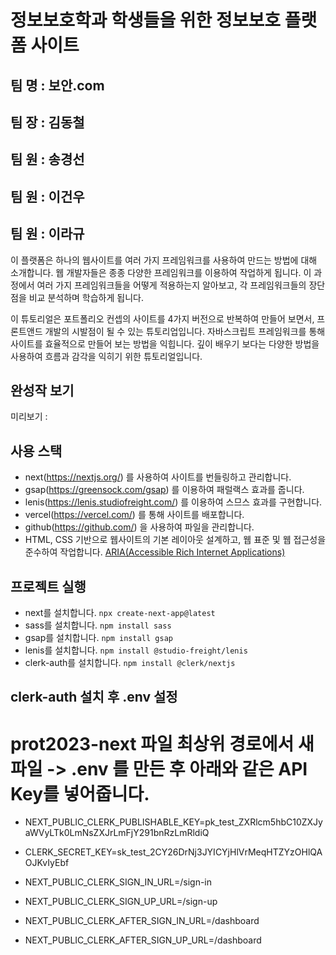 # 정보보호학과 학생들을 위한 정보보호 플랫폼 사이트

## 팀 명 : 보안.com
## 팀 장 : 김동철
## 팀 원 : 송경선
## 팀 원 : 이건우
## 팀 원 : 이라규

이 플랫폼은 하나의 웹사이트를 여러 가지 프레임워크를 사용하여 만드는 방법에 대해 소개합니다. 
웹 개발자들은 종종 다양한 프레임워크를 이용하여 작업하게 됩니다. 
이 과정에서 여러 가지 프레임워크들을 어떻게 적용하는지 알아보고, 
각 프레임워크들의 장단점을 비교 분석하며 학습하게 됩니다.

이 튜토리얼은 포트폴리오 컨셉의 사이트를 4가지 버전으로 반복하여 만들어 보면서, 프론트앤드 개발의 시발점이 될 수 있는 튜토리업입니다.
자바스크립트 프레임워크를 통해 사이트를 효율적으로 만들어 보는 방법을 익힙니다. 
깊이 배우기 보다는 다양한 방법을 사용하여 흐름과 감각을 익히기 위한 튜토리얼입니다. 

## 완성작 보기 
미리보기 : 

## 사용 스택
- next(https://nextjs.org/) 를 사용하여 사이트를 번들링하고 관리합니다.
- gsap(https://greensock.com/gsap) 를 이용하여 패럴랙스 효과를 줍니다.
- lenis(https://lenis.studiofreight.com/) 를 이용하여 스므스 효과를 구현합니다.
- vercel(https://vercel.com/) 를 통해 사이트를 배포합니다.
- github(https://github.com/) 을 사용하여 파일을 관리합니다.
- HTML, CSS 기반으로 웹사이트의 기본 레이아웃 설계하고, 웹 표준 및 웹 접근성을 준수하여 작업합니다. [ARIA(Accessible Rich Internet Applications)](https://developer.mozilla.org/en-US/docs/Web/Accessibility/ARIA/Roles)

## 프로젝트 실행
- next를 설치합니다. `npx create-next-app@latest`
- sass를 설치합니다. `npm install sass`
- gsap를 설치합니다. `npm install gsap`
- lenis를 설치합니다. `npm install @studio-freight/lenis`
- clerk-auth를 설치합니다. `npm install @clerk/nextjs`

## clerk-auth 설치 후 .env 설정
# prot2023-next 파일 최상위 경로에서 새파일 -> .env 를 만든 후 아래와 같은 API Key를 넣어줍니다.
- NEXT_PUBLIC_CLERK_PUBLISHABLE_KEY=pk_test_ZXRlcm5hbC10ZXJyaWVyLTk0LmNsZXJrLmFjY291bnRzLmRldiQ
- CLERK_SECRET_KEY=sk_test_2CY26DrNj3JYICYjHlVrMeqHTZYzOHlQAOJKvIyEbf

- NEXT_PUBLIC_CLERK_SIGN_IN_URL=/sign-in
- NEXT_PUBLIC_CLERK_SIGN_UP_URL=/sign-up
- NEXT_PUBLIC_CLERK_AFTER_SIGN_IN_URL=/dashboard
- NEXT_PUBLIC_CLERK_AFTER_SIGN_UP_URL=/dashboard